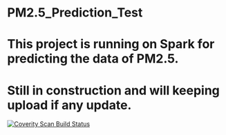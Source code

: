# PM2.5_Prediction_Test
# This project is running on Spark for predicting the data of PM2.5.
# Still in construction and will keeping upload if any update.

<a href="https://scan.coverity.com/projects/pm2-5_prediction_test">
  <img alt="Coverity Scan Build Status"
       src="https://scan.coverity.com/projects/18239/badge.svg"/>
</a>
